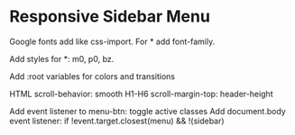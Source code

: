 # Responsive Sidebar Menu

Google fonts add like css-import. For * add font-family.

Add styles for *: m0, p0, bz.

Add :root variables for colors and transitions

HTML scroll-behavior: smooth
H1-H6 scroll-margin-top: header-height

Add event listener to menu-btn: toggle active classes
Add document.body event listener: if !event.target.closest(menu) && !(sidebar)